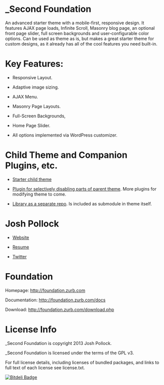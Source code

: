 _Second Foundation
==================
An advanced starter theme with a mobile-first, responsive design. It features AJAX page loads, Infinite Scroll, Masonry blog page, an optional front page slider, full screen backgrounds and user-configurable color options. Can be used as theme as is, but makes a great starter theme for custom designs, as it already has all of the cool features you need built-in.

Key Features:
============
* Responsive Layout.

* Adaptive image sizing.

* AJAX Menu.

* Masonry Page Layouts.

* Full-Screen Backgrounds,

* Home Page Slider.

* All options implemented via WordPress customizer.

Child Theme and Companion Plugins, etc.
========================================
* [Starter child theme](https://github.com/Shelob9/second_speaker)

* [Plugin for selectively disabling parts of parent theme](https://github.com/Shelob9/the-great-deactivator). More plugins for modifying theme to come.

* [Library as a separate repo](https://github.com/Shelob9/_sf_lib). Is included as submodule in theme itself.

Josh Pollock
============
* [Website](http://ComplexWaveform.com)

* [Resume](http://ComplexWaveform.com/jp/Resume)

* [Twitter](http://twitter.com/Josh412)

Foundation
==========
Homepage:      http://foundation.zurb.com

Documentation: http://foundation.zurb.com/docs

Download:      http://foundation.zurb.com/download.php


License Info
============
_Second Foundation is copyright 2013 Josh Pollock.

_Second Foundation is licensed under the terms of the GPL v3.

For full license details, including licenses of bundled packages, and links to full text of each license see license.txt.


[![Bitdeli Badge](https://d2weczhvl823v0.cloudfront.net/Shelob9/_second_foundation/trend.png)](https://bitdeli.com/free "Bitdeli Badge")

